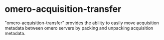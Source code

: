 # omero-acquisition-transfer
"omero-acquisition-transfer" provides the ability to easily move acquisition metadata between omero servers by packing and unpacking acquisition metadata.
